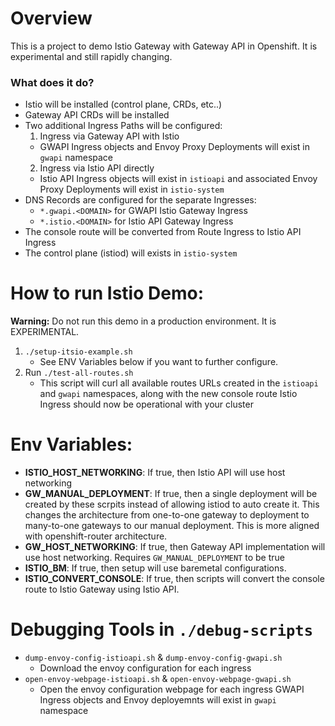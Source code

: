 # Overview
This is a project to demo Istio Gateway with Gateway API in Openshift. It is experimental and still rapidly changing.
### What does it do?
 - Istio will be installed (control plane, CRDs, etc..)
 - Gateway API CRDs will be installed
 - Two additional Ingress Paths will be configured:
   1. Ingress via Gateway API with Istio
     - GWAPI Ingress objects and Envoy Proxy Deployments will exist in `gwapi` namespace
   2. Ingress via Istio API directly 
     - Istio API Ingress objects will exist in `istioapi` and associated Envoy Proxy Deployments will exist in `istio-system`
 - DNS Records are configured for the separate Ingresses:
   - `*.gwapi.<DOMAIN>` for GWAPI Istio Gateway Ingress
   - `*.istio.<DOMAIN>` for Istio API Gateway Ingress
 - The console route will be converted from Route Ingress to Istio API Ingress
 - The control plane (istiod) will exists in `istio-system`

# How to run Istio Demo:
**Warning:** Do not run this demo in a production environment. It is EXPERIMENTAL.
1. `./setup-itsio-example.sh`
    - See ENV Variables below if you want to further configure.
2. Run `./test-all-routes.sh`
   - This script will curl all available routes URLs created in the `istioapi` and `gwapi` namespaces, along with the new console route
Istio Ingress should now be operational with your cluster

# Env Variables:
- **ISTIO_HOST_NETWORKING**: If true, then Istio API will use host networking
- **GW_MANUAL_DEPLOYMENT**: If true, then a single deployment will be created by these scrpits instead of allowing istiod to auto create it. This changes the architecture from one-to-one gateway to deployment to many-to-one gateways to our manual deployment. This is more aligned with openshift-router architecture.
- **GW_HOST_NETWORKING**: If true, then Gateway API implementation will use host networking. Requires `GW_MANUAL_DEPLOYMENT` to be true
- **ISTIO_BM**: If true, then setup will use baremetal configurations.
- **ISTIO_CONVERT_CONSOLE**: If true, then scripts will convert the console route to Istio Gateway using Istio API.

# Debugging Tools in `./debug-scripts`
- `dump-envoy-config-istioapi.sh` & `dump-envoy-config-gwapi.sh`
  - Download the envoy configuration for each ingress
- `open-envoy-webpage-istioapi.sh` & `open-envoy-webpage-gwapi.sh`
  - Open the envoy configuration webpage for each ingress
 GWAPI Ingress objects and Envoy deployemnts will exist in `gwapi` namespace
